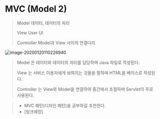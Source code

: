# MVC (Model 2)

> Model			데이터, 데이터의 처리
>
> View				User UI
>
> Controller		Model과 View 사이의 연결다리



![image-20200120110226940](C:\Jzee\_Til\Web\Image\image-20200120110226940.png)

> Model 은 데이터와 데이터의 처리를 담당하며 Java 파일로 작성된다.
>
> View 는 서비스 이용자에게 보여지는 것들을 말하며 HTML을 베이스로 작성된다.
>
> Controller 는 View와 Model을 연결하여 중간에서 조절하며 Servlet이 주로 사용된다.



> - MVC 패턴(디자인 패턴)을 공부하길 추천한다.
> - [링크예정]
